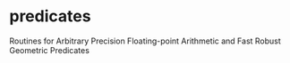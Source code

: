 # predicates
Routines for Arbitrary Precision Floating-point Arithmetic and Fast Robust Geometric Predicates
